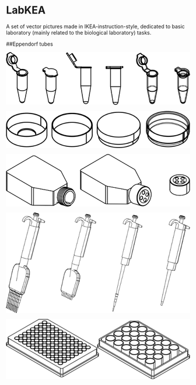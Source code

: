 # LabKEA
A set of vector pictures made in IKEA-instruction-style, dedicated to basic laboratory (mainly related to the biological laboratory) tasks.

##Eppendorf tubes

![Eppendorfs](https://github.com/arteys/LabKEA/blob/main/Thumbnail%20Images/Eppendorf%201.5%20ml.png?raw=true)

![35 mm dishes](https://github.com/arteys/LabKEA/blob/main/Thumbnail%20Images/35%20mm%20dishes.png?raw=true)

![T25 flasks](https://github.com/arteys/LabKEA/blob/main/Thumbnail%20Images/T25%20flask.png?raw=true)

![Multichannel 10-200](https://github.com/arteys/LabKEA/blob/main/Thumbnail%20Images/Multi%20and%20single%20200%20mkl%20pipette.png?raw=true)

![Plates 96 24](https://github.com/arteys/LabKEA/blob/main/Thumbnail%20Images/96%20and%2024%20plates.png?raw=true)





